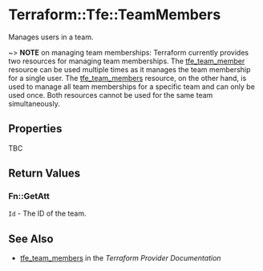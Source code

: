 # Terraform::Tfe::TeamMembers

Manages users in a team.

~> **NOTE** on managing team memberships: Terraform currently provides two
resources for managing team memberships. The [tfe_team_member](team_member.html)
resource can be used multiple times as it manages the team membership for a
single user.  The [tfe_team_members](team_members.html) resource, on the other
hand, is used to manage all team memberships for a specific team and can only be
used once. Both resources cannot be used for the same team simultaneously.

## Properties

TBC

## Return Values

### Fn::GetAtt

`Id` - The ID of the team.

## See Also

* [tfe_team_members](https://www.terraform.io/docs/providers/tfe/r/team_members.html) in the _Terraform Provider Documentation_